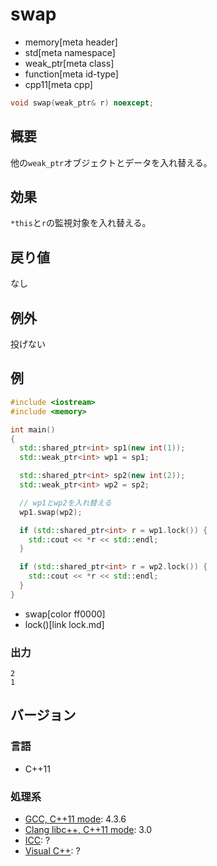 # swap
* memory[meta header]
* std[meta namespace]
* weak_ptr[meta class]
* function[meta id-type]
* cpp11[meta cpp]

```cpp
void swap(weak_ptr& r) noexcept;
```

## 概要
他の`weak_ptr`オブジェクトとデータを入れ替える。


## 効果
`*this`と`r`の監視対象を入れ替える。


## 戻り値
なし


## 例外
投げない


## 例
```cpp example
#include <iostream>
#include <memory>

int main()
{
  std::shared_ptr<int> sp1(new int(1));
  std::weak_ptr<int> wp1 = sp1;

  std::shared_ptr<int> sp2(new int(2));
  std::weak_ptr<int> wp2 = sp2;

  // wp1とwp2を入れ替える
  wp1.swap(wp2);

  if (std::shared_ptr<int> r = wp1.lock()) {
    std::cout << *r << std::endl;
  }

  if (std::shared_ptr<int> r = wp2.lock()) {
    std::cout << *r << std::endl;
  }
}
```
* swap[color ff0000]
* lock()[link lock.md]

### 出力
```
2
1
```

## バージョン
### 言語
- C++11

### 処理系
- [GCC, C++11 mode](/implementation.md#gcc): 4.3.6
- [Clang libc++, C++11 mode](/implementation.md#clang): 3.0
- [ICC](/implementation.md#icc): ?
- [Visual C++](/implementation.md#visual_cpp): ?

